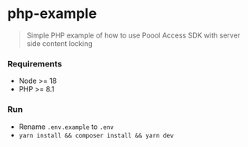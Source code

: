 # php-example

> Simple PHP example of how to use Poool Access SDK with server side content locking

### Requirements

- Node >= 18
- PHP >= 8.1

### Run

- Rename `.env.example` to `.env`
- `yarn install && composer install && yarn dev`

